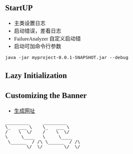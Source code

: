 <span  style="font-family: Simsun,serif; font-size: 17px; ">


## StartUP

- 主类设置日志
- 启动错误，差看日志
- FailureAnalyzer 自定义启动错
- 启动可加命令行参数
~~~
java -jar myproject-0.0.1-SNAPSHOT.jar --debug
~~~

## Lazy Initialization

## Customizing the Banner

- [生成网址](http://patorjk.com/software/taag/#p=display&f=Graffiti&t=C.C.)
~~~
_________     _________      
\_   ___ \    \_   ___ \     
/    \  \/    /    \  \/     
\     \____   \     \____    
 \______  / /\ \______  / /\ 
        \/  \/        \/  \/ 
~~~

</span>